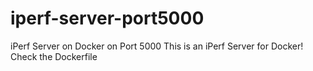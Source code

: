 # iperf-server-port5000
iPerf Server on Docker on Port 5000
This is an iPerf Server for Docker! Check the Dockerfile
